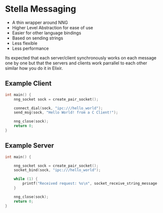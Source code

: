 # Stella Messaging

- A thin wrapper around NNG
- Higher Level Abstraction for ease of use
- Easier for other language bindings
- Based on sending strings
- Less flexible
- Less performance

Its expected that each server/client synchronously works on each message one by one but that the servers and clients work parrallel to each other similar how you do it in Elixir.

## Example Client

```C
int main() {
    nng_socket sock = create_pair_socket();

    connect_dial(sock, "ipc:///hello_world");
    send_msg(sock, "Hello World! from a C Client!");

    nng_close(sock);
    return 0;
}
```

## Example Server

```C
int main() {

    nng_socket sock = create_pair_socket();
    socket_bind(sock, "ipc:///hello_world");

    while (1) {
        printf("Received request: %s\n", socket_receive_string_message(sock));
    }

    nng_close(sock);
    return 0;
}
```

